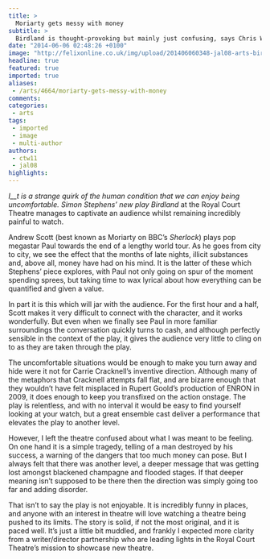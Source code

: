 ```yaml
---
title: >
  Moriarty gets messy with money
subtitle: >
  Birdland is thought-provoking but mainly just confusing, says Chris Witham
date: "2014-06-06 02:48:26 +0100"
image: "http://felixonline.co.uk/img/upload/201406060348-jal08-arts-birdland_2877186b.jpg"
headline: true
featured: true
imported: true
aliases:
 - /arts/4664/moriarty-gets-messy-with-money
comments:
categories:
 - arts
tags:
 - imported
 - image
 - multi-author
authors:
 - ctw11
 - jal08
highlights:
---
```


__I__t is a strange quirk of the human condition that we can enjoy being uncomfortable. Simon Stephens’ new play_ Birdland_ at the Royal Court Theatre manages to captivate an audience whilst remaining incredibly painful to watch.

Andrew Scott (best known as Moriarty on BBC’s _Sherlock_) plays pop megastar Paul towards the end of a lengthy world tour. As he goes from city to city, we see the effect that the months of late nights, illicit substances and, above all, money have had on his mind. It is the latter of these which Stephens’ piece explores, with Paul not only going on spur of the moment spending sprees, but taking time to wax lyrical about how everything can be quantified and given a value.

In part it is this which will jar with the audience. For the first hour and a half, Scott makes it very difficult to connect with the character, and it works wonderfully. But even when we finally see Paul in more familiar surroundings the conversation quickly turns to cash, and although perfectly sensible in the context of the play, it gives the audience very little to cling on to as they are taken through the play.

The uncomfortable situations would be enough to make you turn away and hide were it not for Carrie Cracknell’s inventive direction. Although many of the metaphors that Cracknell attempts fall flat, and are bizarre enough that they wouldn’t have felt misplaced in Rupert Goold’s production of ENRON in 2009, it does enough to keep you transfixed on the action onstage. The play is relentless, and with no interval it would be easy to find yourself looking at your watch, but a great ensemble cast deliver a performance that elevates the play to another level.

However, I left the theatre confused about what I was meant to be feeling. On one hand it is a simple tragedy, telling of a man destroyed by his success, a warning of the dangers that too much money can pose. But I always felt that there was another level, a deeper message that was getting lost amongst blackened champagne and flooded stages. If that deeper meaning isn’t supposed to be there then the direction was simply going too far and adding disorder.

That isn’t to say the play is not enjoyable. It is incredibly funny in places, and anyone with an interest in theatre will love watching a theatre being pushed to its limits. The story is solid, if not the most original, and it is paced well. It’s just a little bit muddled, and frankly I expected more clarity from a writer/director partnership who are leading lights in the Royal Court Theatre’s mission to showcase new theatre.
